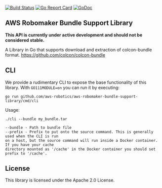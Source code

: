 [![Build Status](https://travis-ci.org/aws-robotics/aws-robomaker-bundle-support-library.svg?branch=development)](https://travis-ci.org/aws-robotics/aws-robomaker-bundle-support-library) [![Go Report Card](https://goreportcard.com/badge/github.com/aws-robotics/aws-robomaker-bundle-support-library)](https://goreportcard.com/report/github.com/aws-robotics/aws-robomaker-bundle-support-library)
[![GoDoc](https://godoc.org/github.com/aws-robotics/aws-robomaker-bundle-support-library?status.svg)](https://godoc.org/github.com/aws-robotics/aws-robomaker-bundle-support-library)
## AWS Robomaker Bundle Support Library

**This API is currently under active development and should not be considered stable.**

A Library in Go that supports download and extraction of colcon-bundle format. https://github.com/colcon/colcon-bundle

## CLI

We provide a rudimentary CLI to expose the base functionality of this library. 
With `GO111MODULE=on` you can run it by executing:

`go run github.com/aws-robotics/aws-robomaker-bundle-support-library/cmd/cli`

Usage:

```
./cli --bundle my_bundle.tar

--bundle - Path to bundle file
--prefix - Prefix to put onto the source command. This is generally used when the CLI is run
on a host, but the source command will run inside a Docker container. If you have your cache 
directory mounted as '/cache' in the Docker container you should set prefix to '/cache'.

```

## License

This library is licensed under the Apache 2.0 License. 
